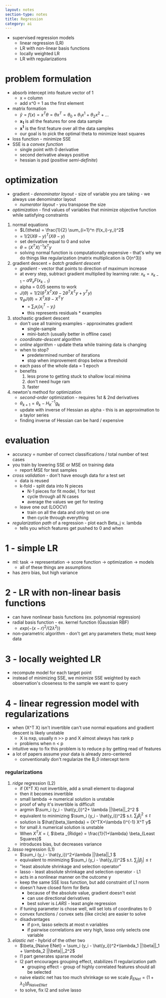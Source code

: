 ```yaml
---
layout: notes
section-type: notes
title: Regression
category: ai
---
```


- supervised regression models
	- linear regression (LR)
	- LR with non-linear basis functions
	- locally weighted LR
	- LR with regularizations

# problem formulation
- absorb intercept into feature vector of 1
	- x = column
	- add x^0 = 1 as the first element
- matrix formation
	- $\hat{y} = f(x) = x^T \theta = \theta x^T = \theta_0 + \theta_1 x^1 + \theta_2 x^2 + ...$
	- $\pmb{x_1}$ is all the features for one data sample
	- $\pmb{x^1}$ is the first feature over all the data samples
	- our goal is to pick the optimal theta to minimize least squares
- loss function - minimize SSE
- SSE is a *convex function*
	- single point with 0 derivative
	- second derivative always positive
	- hessian is psd (*positive semi-definite*)

# optimization
- gradient - *denominator layout* - size of variable you are taking	- we always use denominator layout
	- *numerator layout* - you transpose the size
- *optimization* - find values of variables that minimize objective function while satisfying constraints

1. normal equations
	- $L(\theta) = \frac{1}{2} \sum_{i=1}^n (f(x_i)-y_i)^2$
	- = $1/2 (X \theta - y)^T (X \theta -y)$
	- set derivative equal to 0 and solve
	- $\theta = (X^TX)^{-1} X^Ty$
	- solving normal function is computationally expensive - that's why we do things like regularization (matrix multiplication is O(n^3))
2. gradient descent = *batch gradient descent*
	- *gradient* - vector that points to direction of maximum increase
	- at every step, subtract gradient multiplied by learning rate: $x_k = x_{k-1} - \alpha \nabla_x F(x_{k-1})$
	- alpha = 0.05 seems to work
	- $J(\theta) = 1/2 (\theta ^T X^T X \theta - 2 \theta^T X^T y + y^T y)$
	- $\nabla_\theta J(\theta) = X^T X \theta - X^T Y$
		- = $\sum_i  x_i  (x_i^T - y_i)$
		- this represents residuals * examples
3. stochastic gradient descent
	- don't use all training examples - approximates gradient
		- single-sample
		- mini-batch (usually better in offline case)
	- *coordinate-descent* algorithm
	- *online* algorithm - update theta while training data is changing
	- when to stop?
		- predetermined number of iterations
		- stop when improvement drops below a threshold
	- each pass of the whole data = 1 epoch
	- benefits
		1. less prone to getting stuck to shallow local minima
		2. don't need huge ram
		3. faster
4. newton's method for optimization
	- *second-order* optimization - requires 1st & 2nd derivatives
	- $\theta_{k+1} = \theta_k - H_K^{-1} g_k$
	- update with inverse of Hessian as alpha - this is an approximation to a taylor series
	- finding inverse of Hessian can be hard / expensive

# evaluation
- accuracy = number of correct classifications / total number of test cases
- you train by lowering SSE or MSE on training data
	- report MSE for test samples
- *cross validation* - don't have enough data for a test set
	- data is reused
	- k-fold - split data into N pieces
		- N-1 pieces for fit model, 1 for test
		- cycle through all N cases
		- average the values we get for testing
	- leave one out (LOOCV)
		- train on all the data and only test on one
		- then cycle through everything
- *regularization path* of a regression - plot each Beta_j v. lambda
	- tells you which features get pushed to 0 and when
	
# 1 - simple LR
- ml: task -> representation -> score function -> optimization -> models
	- all of these things are assumptions
- has zero bias, but high variance

# 2 - LR with non-linear basis functions
- can have nonlinear basis functions (ex. polynomial regression)
- radial basis function - ex. kernel function (Gaussian RBF)
	- $exp(-(x-r)^2 /  (2 \lambda ^2))$
- non-parametric algorithm - don't get any parameters theta; must keep data

# 3 - locally weighted LR
- recompute model for each target point
- instead of minimizing SSE, we minimize SSE weighted by each observation's closeness to the sample we want to query

# 4 - linear regression model with regularizations
- when (X^T X) isn't invertible can't use normal equations and gradient descent is likely unstable
	- X is nxp, usually n >> p and X almost always has rank p
	- problems when n < p
- intuitive way to fix this problem is to reduce p by getting read of features
- a lot of papers assume your data is already zero-centered
	- conventionally don't regularize the B_0 intercept term

### regularizations
1. *ridge* regression (L2)
	- if (X^T X) not invertible, add a small element to diagonal
	- then it becomes invertible
	- small lambda -> numerical solution is unstable
	- proof of why it's invertible is difficult
	- argmin $\sum_i (y_i - \hat{y_i})^2+ \lambda ||\beta||_2^2 $
	- equivalent to minimizing $\sum_i (y_i - \hat{y_i})^2$ s.t. $\sum_j \beta_j^2 \leq t$
	- solution is $\hat{\beta_\lambda} = (X^TX+\lambda I)^{-1} X^T y$
	- for small $\lambda$ numerical solution is unstable
	- When $X^TX=I$, $\beta _{Ridge} = \frac{1}{1+\lambda} \beta_{Least Squares}$
	- introduces bias, but decreases variance
2. *lasso* regression (L1)
	- $\sum_i (y_i - \hat{y_i})^2+\lambda  ||\beta||_1 $ 
	- equivalent to minimizing $\sum_i (y_i - \hat{y_i})^2$ s.t. $\sum_j |\beta_j| \leq t$
	- "least absolute shrinkage and selection operator"
	- lasso - least absolute shrinkage and selection operator - L1
	- acts in a nonlinear manner on the outcome y
	- keep the same SSE loss function, but add constraint of L1 norm
	- doesn't have closed form for Beta
		- because of the absolute value, gradient doesn't exist
		- can use directional derivatives
		- best solver is *LARS* - least angle regression
	- if tuning parameter is chose well, will set lots of coordinates to 0
	- convex functions / convex sets (like circle) are easier to solve
	- disadvantages
		- if p>n, lasso selects at most n variables
		- if pairwise correlations are very high, lasso only selects one variable
3. *elastic net* - hybrid of the other two
	- $\beta_{Naive ENet} = \sum_i (y_i - \hat{y_i})^2+\lambda_1 ||\beta||_1 + \lambda_2  ||\beta||_2^2$ 
	- l1 part generates sparse model
	- l2 part encourages grouping effect, stabilizes l1 regularization path
		- grouping effect - group of highly correlated features should all be selected
	- naive elastic net has too much shrinkage so we scale $\beta_{ENet} = (1+\lambda_2) \beta_{NaiveENet}$
	- to solve, fix l2 and solve lasso